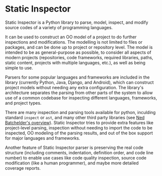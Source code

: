 Static Inspector
================

Static Inspector is a Python library to parse, model, inspect, and modify source codes of a variety
of programming languages.

It can be used to construct an OO model of a project to do further inspections and modifications. The
modelling is not limited to files or packages, and can be done up to project or repository level.
The model is intended to be as general-purpose as possible, to consider all aspects of modern
projects (repositories, code frameworks, required libraries, paths, static content, projects with
multiple languages, etc.), as well as being simple to use.

Parsers for some popular languages and frameworks are included in the library (currently Python,
Java, Django, and Android), which can construct project models without needing any extra configuration.
The library's architecture separates the parsing from other parts of the system to allow use of a
common codebase for inspecting different languages, frameworks, and project types.

There are many inspection and parsing tools available for python, inculding standard `inspect` or `ast`,
and many other third party libraries (see
[Ned Batchelder's overview](http://nedbatchelder.com/text/python-parsers.html)).
Static Inspector tries to provide extra features like project-level parsing, inspection without needing
to import the code to be inspected, OO modeling of the parsing results, and out of the box support for
major languages and frameworks.

Another feature of Static Inspector parser is preserving the real code structure (including comments,
indentation, definition order, and code line number) to enable use cases like code quality inspection,
source code modification (like a human programmer), and maybe more detailed coverage reports.
